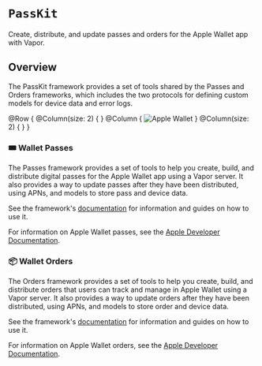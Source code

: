 # ``PassKit``

Create, distribute, and update passes and orders for the Apple Wallet app with Vapor.

## Overview

The PassKit framework provides a set of tools shared by the Passes and Orders frameworks, which includes the two protocols for defining custom models for device data and error logs.

@Row {
    @Column(size: 2) { }
    @Column {
        ![Apple Wallet](wallet)
    }
    @Column(size: 2) { }
}

### 🎟️ Wallet Passes

The Passes framework provides a set of tools to help you create, build, and distribute digital passes for the Apple Wallet app using a Vapor server.
It also provides a way to update passes after they have been distributed, using APNs, and models to store pass and device data.

See the framework's [documentation](https://swiftpackageindex.com/vapor-community/PassKit/0.6.0/documentation/passes) for information and guides on how to use it.

For information on Apple Wallet passes, see the [Apple Developer Documentation](https://developer.apple.com/documentation/walletpasses).

### 📦 Wallet Orders

The Orders framework provides a set of tools to help you create, build, and distribute orders that users can track and manage in Apple Wallet using a Vapor server.
It also provides a way to update orders after they have been distributed, using APNs, and models to store order and device data.

See the framework's [documentation](https://swiftpackageindex.com/vapor-community/PassKit/0.6.0/documentation/orders) for information and guides on how to use it.

For information on Apple Wallet orders, see the [Apple Developer Documentation](https://developer.apple.com/documentation/walletorders).
